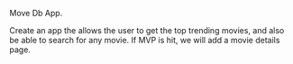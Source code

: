 Move Db App.

Create an app the allows the user to get the top trending movies, and also be able to search for any movie.  If MVP is hit, we will add a movie details page.
